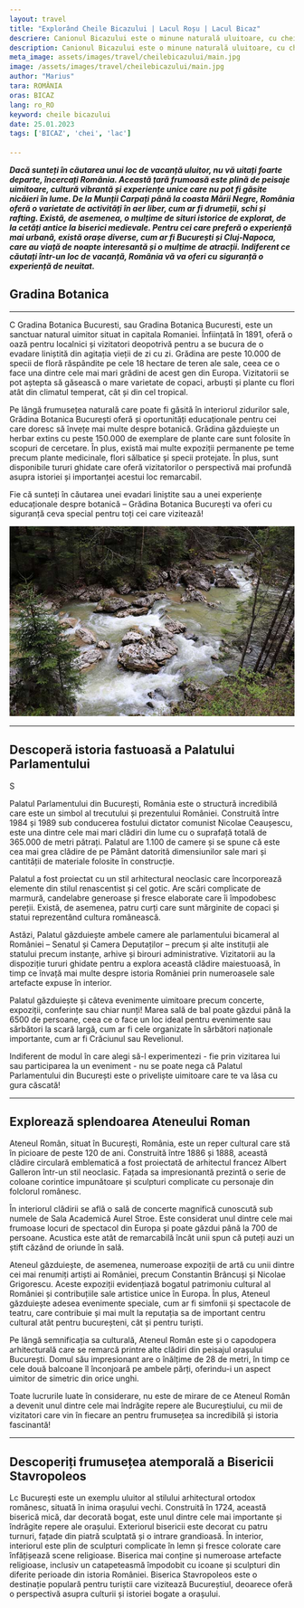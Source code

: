 ```yaml
---
layout: travel
title: "Explorând Cheile Bicazului | Lacul Roșu | Lacul Bicaz"
descriere: Canionul Bicazului este o minune naturală uluitoare, cu chei  adânci, cascadele maiestuoase și viața sălbatică vibrantă. 
description: Canionul Bicazului este o minune naturală uluitoare, cu chei  adânci, cascadele maiestuoase și viața sălbatică vibrantă. 
meta_image: assets/images/travel/cheilebicazului/main.jpg 
image: /assets/images/travel/cheilebicazului/main.jpg
author: "Marius"
tara: ROMÂNIA
oras: BICAZ
lang: ro_RO
keyword: cheile bicazului
date: 25.01.2023
tags: ['BICAZ', 'chei', 'lac']

---
```


**_Dacă sunteți în căutarea unui loc de vacanță uluitor, nu vă uitați foarte departe, încercați România. Această țară frumoasă este plină de peisaje uimitoare, cultură vibrantă și experiențe unice care nu pot fi găsite nicăieri în lume. De la Munții Carpați până la coasta Mării Negre, România oferă o varietate de activități în aer liber, cum ar fi drumeții, schi și rafting. Există, de asemenea, o mulțime de situri istorice de explorat, de la cetăți antice la biserici medievale. Pentru cei care preferă o experiență mai urbană, există orașe diverse, cum ar fi București și Cluj-Napoca, care au viață de noapte interesantă și o mulțime de atracții. Indiferent ce căutați într-un loc de vacanță, România vă va oferi cu siguranță o experiență de neuitat._**

## Gradina Botanica
---

<span class="drop">C</span>
Gradina Botanica Bucuresti, sau Gradina Botanica Bucuresti, este un sanctuar natural uimitor situat in capitala Romaniei. Înființată în 1891, oferă o oază pentru localnici și vizitatori deopotrivă pentru a se bucura de o evadare liniștită din agitația vieții de zi cu zi. Grădina are peste 10.000 de specii de floră răspândite pe cele 18 hectare de teren ale sale, ceea ce o face una dintre cele mai mari grădini de acest gen din Europa. Vizitatorii se pot aștepta să găsească o mare varietate de copaci, arbuști și plante cu flori atât din climatul temperat, cât și din cel tropical.

Pe lângă frumusețea naturală care poate fi găsită în interiorul zidurilor sale, Grădina Botanica București oferă și oportunități educaționale pentru cei care doresc să învețe mai multe despre botanică. Grădina găzduiește un herbar extins cu peste 150.000 de exemplare de plante care sunt folosite în scopuri de cercetare. În plus, există mai multe expoziții permanente pe teme precum plante medicinale, flori sălbatice și specii protejate. În plus, sunt disponibile tururi ghidate care oferă vizitatorilor o perspectivă mai profundă asupra istoriei și importanței acestui loc remarcabil.

Fie că sunteți în căutarea unei evadari liniștite sau a unei experiențe educaționale despre botanică – Grădina Botanica București va oferi cu siguranță ceva special pentru toți cei care vizitează!

<img src="/assets/images/travel/cheilebicazului/pic3.jpg" alt="{{ page.keyword }}">


---
## Descoperă istoria fastuoasă a Palatului Parlamentului 

<span class="drop">S</span>

Palatul Parlamentului din București, România este o structură incredibilă care este un simbol al trecutului și prezentului României. Construită între 1984 și 1989 sub conducerea fostului dictator comunist Nicolae Ceaușescu, este una dintre cele mai mari clădiri din lume cu o suprafață totală de 365.000 de metri pătrați. Palatul are 1.100 de camere și se spune că este cea mai grea clădire de pe Pământ datorită dimensiunilor sale mari și cantității de materiale folosite în construcție.

Palatul a fost proiectat cu un stil arhitectural neoclasic care încorporează elemente din stilul renascentist și cel gotic. Are scări complicate de marmură, candelabre generoase și fresce elaborate care îi împodobesc pereții. Există, de asemenea, patru curți care sunt mărginite de copaci și statui reprezentând cultura românească.

Astăzi, Palatul găzduiește ambele camere ale parlamentului bicameral al României – Senatul și Camera Deputaților – precum și alte instituții ale statului precum instanțe, arhive și birouri administrative. Vizitatorii au la dispoziție tururi ghidate pentru a explora această clădire maiestuoasă, în timp ce învață mai multe despre istoria României prin numeroasele sale artefacte expuse în interior.

Palatul găzduiește și câteva evenimente uimitoare precum concerte, expoziții, conferințe sau chiar nunți! Marea sală de bal poate găzdui până la 6500 de persoane, ceea ce o face un loc ideal pentru evenimente sau sărbători la scară largă, cum ar fi cele organizate în sărbători naționale importante, cum ar fi Crăciunul sau Revelionul.

Indiferent de modul în care alegi să-l experimentezi - fie prin vizitarea lui sau participarea la un eveniment - nu se poate nega că Palatul Parlamentului din București este o priveliște uimitoare care te va lăsa cu gura căscată!

---
## Explorează splendoarea Ateneului Roman

Ateneul Român, situat în București, România, este un reper cultural care stă în picioare de peste 120 de ani. Construită între 1886 și 1888, această clădire circulară emblematică a fost proiectată de arhitectul francez Albert Galleron într-un stil neoclasic. Fațada sa impresionantă prezintă o serie de coloane corintice impunătoare și sculpturi complicate cu personaje din folclorul românesc.

În interiorul clădirii se află o sală de concerte magnifică cunoscută sub numele de Sala Academică Aurel Stroe. Este considerat unul dintre cele mai frumoase locuri de spectacol din Europa și poate găzdui până la 700 de persoane. Acustica este atât de remarcabilă încât unii spun că puteți auzi un știft căzând de oriunde în sală.

Ateneul găzduiește, de asemenea, numeroase expoziții de artă cu unii dintre cei mai renumiți artiști ai României, precum Constantin Brâncuși și Nicolae Grigorescu. Aceste expoziții evidențiază bogatul patrimoniu cultural al României și contribuțiile sale artistice unice în Europa. În plus, Ateneul găzduiește adesea evenimente speciale, cum ar fi simfonii și spectacole de teatru, care contribuie și mai mult la reputația sa de important centru cultural atât pentru bucureșteni, cât și pentru turiști.

Pe lângă semnificația sa culturală, Ateneul Român este și o capodopera arhitecturală care se remarcă printre alte clădiri din peisajul orașului București. Domul său impresionant are o înălțime de 28 de metri, în timp ce cele două balcoane îl înconjoară pe ambele părți, oferindu-i un aspect uimitor de simetric din orice unghi.

Toate lucrurile luate în considerare, nu este de mirare de ce Ateneul Român a devenit unul dintre cele mai îndrăgite repere ale Bucureștiului, cu mii de vizitatori care vin în fiecare an pentru frumusețea sa incredibilă și istoria fascinantă!

---
## Descoperiți frumusețea atemporală a Bisericii Stavropoleos 

<span class="drop">L</span>c București este un exemplu uluitor al stilului arhitectural ortodox românesc, situată în inima orașului vechi. Construită în 1724, această biserică mică, dar decorată bogat, este unul dintre cele mai importante și îndrăgite repere ale orașului. Exteriorul bisericii este decorat cu patru turnuri, fațade din piatră sculptată și o intrare grandioasă. În interior, interiorul este plin de sculpturi complicate în lemn și fresce colorate care înfățișează scene religioase. Biserica mai conține și numeroase artefacte religioase, inclusiv un catapeteasmă împodobit cu icoane și sculpturi din diferite perioade din istoria României. Biserica Stavropoleos este o destinație populară pentru turiștii care vizitează Bucureștiul, deoarece oferă o perspectivă asupra culturii și istoriei bogate a orașului.
